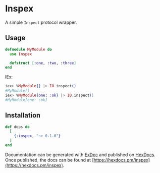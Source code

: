 # Inspex

A simple `Inspect` protocol wrapper.

## Usage

```elixir
defmodule MyModule do
  use Inspex

  defstruct [:one, :two, :three]
end
```

IEx:

```elixir
iex> %MyModule{} |> IO.inspect()
#MyModule[]
iex> %MyModule{one: :ok} |> IO.inspect()
#MyModule[one: :ok]
```

## Installation

```elixir
def deps do
  [
    {:inspex, "~> 0.1.0"}
  ]
end
```

Documentation can be generated with [ExDoc](https://github.com/elixir-lang/ex_doc)
and published on [HexDocs](https://hexdocs.pm). Once published, the docs can
be found at [https://hexdocs.pm/inspex](https://hexdocs.pm/inspex).
